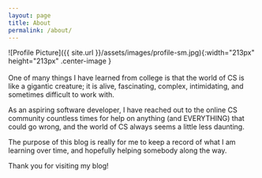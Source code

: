 ```yaml
---
layout: page
title: About
permalink: /about/
---
```


![Profile Picture]({{ site.url }}/assets/images/profile-sm.jpg){:width="213px" height="213px" .center-image }
<br/>
<br/>
One of many things I have learned from college is that the world of CS is like a gigantic creature; it is alive, fascinating, complex, intimidating, and sometimes difficult to work with.

As an aspiring software developer, I have reached out to the online CS community countless times for help on anything (and EVERYTHING) that could go wrong, and the world of CS always seems a little less daunting.

The purpose of this blog is really for me to keep a record of what I am learning over time, and hopefully helping somebody along the way.

Thank you for visiting my blog!
